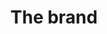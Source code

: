 ---
layout: redirect.njk
hideInSitemap: true
tags: level2
key: brand_en
title: The brand
redirect: /en/foundation/brand/portal/
parent: foundation_en
order: 1
---